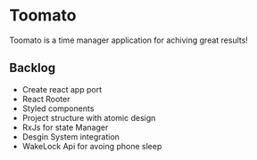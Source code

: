 # Toomato

Toomato is a time manager application for achiving great results!

## Backlog

- Create react app port
- React Rooter
- Styled components
- Project structure with atomic design
- RxJs for state Manager
- Desgin System integration
- WakeLock Api for avoing phone sleep